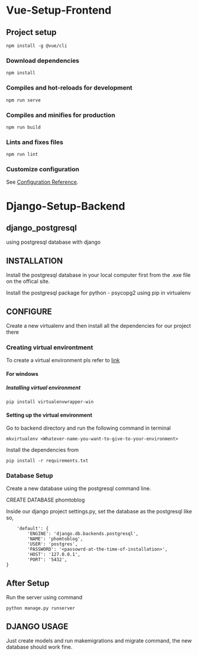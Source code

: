 # Vue-Setup-Frontend

## Project setup
```
npm install -g @vue/cli
```

### Download dependencies
```
npm install
```

### Compiles and hot-reloads for development
```
npm run serve
```

### Compiles and minifies for production
```
npm run build
```

### Lints and fixes files
```
npm run lint
```

### Customize configuration
See [Configuration Reference](https://cli.vuejs.org/config/).

# Django-Setup-Backend

## django_postgresql
using postgresql database with django

## INSTALLATION
Install the postgresql database in your local computer first from the .exe file on the offical site.

Install the postgresql package for python - psycopg2 using pip in virtualenv

## CONFIGURE
Create a new virtualenv and then install all the dependencies for our project there

### Creating virtual environtment
To create a virtual environment pls refer to [link](https://developer.mozilla.org/en-US/docs/Learn/Server-side/Django/development_environment)

#### For windows

##### Installing virtual environment
```
pip install virtualenvwrapper-win

```
#### Setting up the virtual environment
Go to backend directory and run the following command in terminal
```
mkvirtualenv <Whatever-name-you-want-to-give-to-your-environment>
```

Install the dependencies from
```
pip install -r requirements.txt
```

### Database Setup
Create a new database using the postgresql command line.

CREATE DATABASE phomtoblog

Inside our django project settings.py, set the database as the postgresql like so,

```
    'default': {
        'ENGINE': 'django.db.backends.postgresql',
        'NAME': 'phomtoblog',
        'USER': 'postgres',
        'PASSWORD': '<passowrd-at-the-time-of-installation>',
        'HOST': '127.0.0.1',
        'PORT': '5432',
}
```

## After Setup
Run the server using command
```
python manage.py runserver
```

## DJANGO USAGE
Just create models and run makemigrations and migrate command, the new database should work fine.
